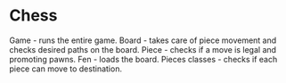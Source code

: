 # Chess
Game - runs the entire game.
Board - takes care of piece movement and checks desired paths on the board.
Piece - checks if a move is legal and promoting pawns.
Fen - loads the board.
Pieces classes - checks if each piece can move to destination.

